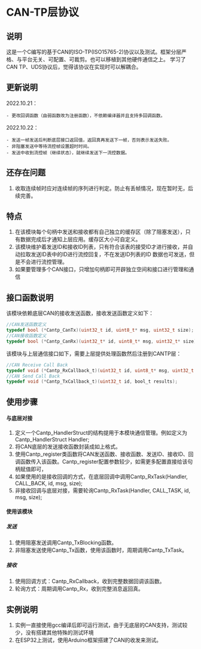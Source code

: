 # CAN-TP层协议

## 说明

这是一个C编写的基于CAN的ISO-TP(ISO15765-2)协议以及测试。框架分层严格、与平台无关、可配置、可裁剪。也可以移植到其他硬件通信之上。
学习了CAN TP、UDS协议后，觉得该协议在实现时可以解耦合。

## 更新说明

2022.10.21：

	- 更改回调函数（由弱函数改为注册函数），不依赖编译器并且支持多回调函数。

2022.10.22：

	- 发送一帧发送后判断底层接口返回值，返回真再发送下一帧，否则表示发送失败。
	- 非阻塞发送中等待流控帧设置超时时间。
	- 发送中收到流控帧（继续状态），就继续发送下一流控数据。

## 还存在问题

1. 收取连续帧时应对连续帧的序列进行判定。防止有丢帧情况，现在暂时无，后续完善。

## 特点

1. 在该模块每个句柄中发送和接收都有自己独立的缓存区（除了阻塞发送），只有数据完成后才通知上层应用。缓存区大小可自定义。
2. 该模块维护着发送ID和接收ID列表，只有符合该表的接受ID才进行接收，并自动拉取发送ID表中的ID进行流控回复，不在发送ID列表的ID
数据也可发送，但是不会进行流控管理。
3. 如果要管理多个CAN接口，只增加句柄即可开辟独立空间和接口进行管理和通信

## 接口函数说明

该模块依赖底层CAN的接收发送函数，接收发送函数定义如下：

```c
//CAN发送函数定义
typedef bool (*Cantp_CanTx)(uint32_t id, uint8_t* msg, uint32_t size);
//CAN接收函数定义
typedef bool (*Cantp_CanRx)(uint32_t* id, uint8_t* msg, uint32_t* size);
```

该模块与上层通信接口如下，需要上层提供处理函数然后注册到CANTP层：

```c
//CAN Receive Call Back
typedef void (*Cantp_RxCallback_t)(uint32_t id, uint8_t* msg, uint32_t size);
//CAN Send Call Back
typedef void (*Cantp_TxCallback_t)(uint32_t id, bool_t results);
```

## 使用步骤

#### 与底层对接
1. 定义一个Cantp_HandlerStruct的结构提用于本模块通信管理。例如定义为Cantp_HandlerStruct Handler;
2. 将CAN底层的发送接收函数封装成如上格式。
3. 使用Cantp_register类函数将CAN发送函数、接收函数、发送ID、接收ID、回调函数传入该函数。Cantp_register配置参数较少，如需更多配置直接给该句柄赋值即可，
4. 如果使用的是接收回调的方式，在底层回调中调用Cantp_RxTask(Handler, CALL_BACK, id, msg, size);
5. 非接收回调与底层对接，需要轮询Cantp_RxTask(Handler, CALL_TASK, id, msg, size);
#### 使用该模块
##### 发送
1. 使用阻塞发送调用Cantp_TxBlocking函数。
2. 非阻塞发送使用Cantp_Tx函数，使用该函数时，周期调用Cantp_TxTask。
##### 接收
1. 使用回调方式：Cantp_RxCallback，收到完整数据回调该函数。
2. 轮询方式：周期调用Cantp_Rx，收到完整消息返回真。

## 实例说明

1. 实例一直接使用gcc编译后即可运行测试，由于无底层的CAN支持，测试较少，没有搭建其他特殊的测试环境
2. 在ESP32上测试，使用Arduino框架搭建了CAN的收发来测试。

